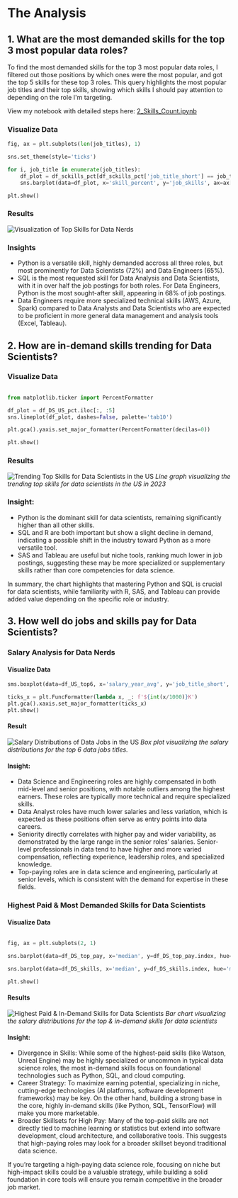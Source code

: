 # The Analysis
## 1. What are the most demanded skills for the top 3 most popular data roles?
To find the most demanded skills for the top 3 most popular data roles, I filtered out those positions by which ones were the most popular, and got the top 5 skills for these top 3 roles. This query highlights the most popular job titles and their top skills, showing which skills I should pay attention to depending on the role I'm targeting.

View my notebook with detailed steps here: [2_Skills_Count.ipynb](2_Skills_Count.ipynb)

### Visualize Data

```python
fig, ax = plt.subplots(len(job_titles), 1)

sns.set_theme(style='ticks')

for i, job_title in enumerate(job_titles):
    df_plot = df_sckills_pct[df_sckills_pct['job_title_short'] == job_title].head(5)
    sns.barplot(data=df_plot, x='skill_percent', y='job_skills', ax=ax[i], hue='skill_count', palette='dark:g_r')

plt.show()
```

### Results
![Visualization of Top Skills for Data Nerds](images/skill_count_result.png)

### Insights
- Python is a versatile skill, highly demanded accross all three roles, but most prominently for Data Scientists (72%) and Data Engineers (65%).
- SQL is the most requested skill for Data Analysis and Data Scientists, with it in over half the job postings for both roles. For Data Engineers, Python is the most sought-after skill, appearing in 68% of job postings.
- Data Engineers require more specialized technical skills (AWS, Azure, Spark) compared to Data Analysts and Data Scientists who are expected to be proficient in more general data management and analysis tools (Excel, Tableau).


## 2. How are in-demand skills trending for Data Scientists?

### Visualize Data

```python

from matplotlib.ticker import PercentFormatter

df_plot = df_DS_US_pct.iloc[:, :5]
sns.lineplot(df_plot, dashes=False, palette='tab10')

plt.gca().yaxis.set_major_formatter(PercentFormatter(decilas=0))

plt.show()

```

### Results
![Trending Top Skills for Data Scientists in the US](images/skill_trend_result.png)
*Line graph visualizing the trending top skills for data scientists in the US in 2023*

### Insight:
- Python is the dominant skill for data scientists, remaining significantly higher than all other skills.
- SQL and R are both important but show a slight decline in demand, indicating a possible shift in the industry toward Python as a more versatile tool.
- SAS and Tableau are useful but niche tools, ranking much lower in job postings, suggesting these may be more specialized or supplementary skills rather than core competencies for data science.

In summary, the chart highlights that mastering Python and SQL is crucial for data scientists, while familiarity with R, SAS, and Tableau can provide added value depending on the specific role or industry.


## 3. How well do jobs and skills pay for Data Scientists?

### Salary Analysis for Data Nerds

#### Visualize Data

```python
sms.boxplot(data=df_US_top6, x='salary_year_avg', y='job_title_short', order=job_order)

ticks_x = plt.FuncFormatter(lambda x, _: f'${int(x/1000)}K')
plt.gca().xaxis.set_major_formatter(ticks_x)
plt.show()

```

#### Result
![Salary Distributions of Data Jobs in the US](images/salary_analysis_result.png)
*Box plot visualizing the salary distributions for the top 6 data jobs titles.*

#### Insight:
- Data Science and Engineering roles are highly compensated in both mid-level and senior positions, with notable outliers among the highest earners. These roles are typically more technical and require specialized skills.
- Data Analyst roles have much lower salaries and less variation, which is expected as these positions often serve as entry points into data careers.
- Seniority directly correlates with higher pay and wider variability, as demonstrated by the large range in the senior roles’ salaries. Senior-level professionals in data tend to have higher and more varied compensation, reflecting experience, leadership roles, and specialized knowledge.
- Top-paying roles are in data science and engineering, particularly at senior levels, which is consistent with the demand for expertise in these fields.

### Highest Paid & Most Demanded Skills for Data Scientists

#### Visualize Data

```python

fig, ax = plt.subplots(2, 1)

sns.barplot(data=df_DS_top_pay, x='median', y=df_DS_top_pay.index, hue='median', ax=ax[0], palette='dark:g_r')

sns.barplot(data=df_DS_skills, x='median', y=df_DS_skills.index, hue='median', ax=ax[1], palette='dark:g_r')

plt.show()

```

#### Results
![Highest Paid & In-Demand Skills for Data Scientists](images/salary_analysis_result_2.png)
*Bar chart visualizing the salary distributions for the top & in-demand skills for data scientists*

#### Insight:
- Divergence in Skills: While some of the highest-paid skills (like Watson, Unreal Engine) may be highly specialized or uncommon in typical data science roles, the most in-demand skills focus on foundational technologies such as Python, SQL, and cloud computing.
- Career Strategy: To maximize earning potential, specializing in niche, cutting-edge technologies (AI platforms, software development frameworks) may be key. On the other hand, building a strong base in the core, highly in-demand skills (like Python, SQL, TensorFlow) will make you more marketable.
- Broader Skillsets for High Pay: Many of the top-paid skills are not directly tied to machine learning or statistics but extend into software development, cloud architecture, and collaborative tools. This suggests that high-paying roles may look for a broader skillset beyond traditional data science.

If you’re targeting a high-paying data science role, focusing on niche but high-impact skills could be a valuable strategy, while building a solid foundation in core tools will ensure you remain competitive in the broader job market.​